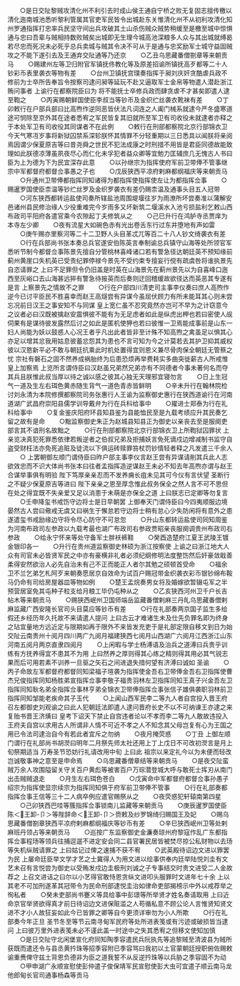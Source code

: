 <!-- { "loadSidebar": true } -->
　　○是日交阯黎贼攻清化州不利引去时成山侯王通自宁桥之败无复固志擅传檄以清化迤南城池悉听黎利管属其官吏军民皆令出城赴东关惟清化州不从初利攻清化知州罗通指挥打忠率兵民坚守间出兵攻破其土山杀伤贼众贼势稍缓至是檄至城中惊惧通与忠曰吾辈与贼相持数败贼矣出城即无生理今城高池深粮多人众与其出城就缚曷若尽忠而死况未必死乎总兵卖城与贼其令决不可从于是通与忠奖励军士城守益固贼攻之不能下遂引去及王通弃交阯通等乃还京
　　○乙丑乌思藏番僧劄章等来朝贡马
　　○赐建州左等卫归附官军镇抚佟教化等及原差招谕所镇抚高歹都等二十人钞彩币表里袭衣等物有差
　　○台州卫镇抚宫璞奏指挥于昶刘庆奸贪酷虐兵政不修前为士卒所告奉旨令按察司逮问昶等延玩不赴又逼取军士金帛等物遣人潜赴浙江贿问事者  上谕行在都察院臣曰为  将不能抚士卒修兵政而肆贪虐不才甚矣即遣人逮至鞫之
　　○丙寅赐朝鲜国使臣李叔当等钞币及金织纻丝袭衣靴袜有差
　　○丁卯敕行在户部兵部曰比高煦作逆同恶皆伏法凡词连之人阖门械系就逮今严冬盛寒道途可悯除至京外其在途者悉宥之军民皆复其旧就所至军卫有司收役未就逮者亦释之于本处军卫有司收役其同谋者不在此例
　　○敕行在刑部都察院北京行部锦衣卫今天气寒冱岁事将新狱囚禁系深轸朕怀其情罪不分轻重期以三日悉具以闻朕将亲阅焉因谓少保夏原吉等曰昔尧舜之世民不犯法成康之时刑措不用皆是君臣同德故能致理如此朕德凉薄虽夙夜尽心而仁化未孚犯者益众卿等宜勉力匡辅庶几无愧古人书曰臣为上为德为下为民宜深存此意
　　○以孙继宗为指挥使府军前卫带俸不管事继宗中军都督府都督佥事愚之子也
　　○戊辰狭西平凉府剌麻都纲福庆等来朝贡马
　　○升通州卫带俸都指挥同知诸得为都指挥使指挥使左让为都指挥佥事
　　○赐暹罗国使臣柰温等钞纻丝罗及金织罗袭衣有差仍赐柰温及通事头目五人冠带
　　○河东狭西都转运盐使司奏所辖盐池周围堤堰往岁为雨潦所坏尝奏准以蒲解安邑诸州县民修治缘人少役重难完今岁雨多又坏新筑二堰溪水入池亏损盐利乞敕山西布政司平阳府各遣官乘今农隙起丁夫修筑从之
　　○己巳升行在鸿胪寺丞贾庠为本寺左少卿
　　○夜有流星大如碗色赤有光出卷舌东行过东井堕地有声如雷
　　○庚午赐亦里察河等二十二卫野人头目革忒兀等百二十八人钞文绮袭衣有差
　　○行在兵部尚书张本奏总兵官遂安伯陈英言奉制谕总兵镇守山海等处所领官军悉听节制今都督佥事陈景先擅自分管桃林喜峰诸口若有警急径达朝廷英不预知缘前蓟州黄崖口失机英已受责纪罪停禄今景先不受约束专擅妄行傥有疏虞咎将谁执景先自恣请罪之  上曰不足罪但令仍旧盖是时英在山海景先在蓟州景先以为自喜峰口迤西至灰峪口去山海甚远猝有警急待报英而后奏则迂回稽缓故欲径达而英恶其专遂有是言  上察景先之情故不之罪
　　○行在户部四川清吏司主事李仪奏曰庶人高煦作逆今已讨平臣民不胜喜幸而赵王高燧尝有异谋今虽屈伏顾力有所未能耳其心则未尝忘况前日汉王之事安知不与同谋  皇上宽仁虽不忍究竟然亦岂可不早为之计窃意今之议者必曰汉既被擒赵安震惧彼不能有为无足虑者如此是纵虎出柙也若曰密使人觇伺果有是谋待彼发露然后讨之如此是匿机使狎也若曰彼惟一卫焉能成事前是山东一妇人尚能为妖以鼓惑人心况王者乎凡出此者皆非至计殊不知高煦之禽虽足以惧其心亦足以增其忿我用姑息彼蓄忿怨其为患也不言可知为今之计莫若去其护卫抑其威权彼以汉憝新平必不敢与朝廷抗乘此时机处置得宜则恩义兼尽骨肉保全朝廷无管蔡之忧  宗社有磐石之固不然养成祸胎终为后患恐烦再举费耗实多曲突徙薪古人所戒惟  皇上加察焉  上览所言谓侍臣曰汉赵虽兄弟然兄弟亦有不同德者今事未著何名而夺其兵且朕惟此叔当厚以待之诚以感之彼其心独无天理邪宜寝勿言
　　○日上生冠气一道及生左右珥色黄赤随生背气一道色青赤皆鲜明
　　○辛未升行在翰林院检讨刘永清为本院修撰都察院司务张惠行人王谕为监察御史惠行在狭西道谕行在河南道湖广武昌府崇阳县儒学训导戴弁为行在兵科给事中
　　○擢进士郑泰为行在礼科给事中
　　○复金鉴庆阳府环县知县鉴为县能恤民至是九载考绩应升其民奏乞留之故有是命
　　○黜监察御史朱正为赵城县知县正为御史以亲丧去至是服阕吏部言其不谙刑名故黜之
　　○行在刑部都察院北京行部锦衣卫上所鞫狱囚罪状  上亲览决真犯死罪悉依律若叛逆者之伯叔兄弟及拒捕妖言免死谪戍边增减制书监守自盗受财枉法亦免死追赃及徒流以下俱运砖赎罪笞杖罚钞情轻者释之凡发遣三千余人
　　○  上罢朝御左顺门谓侍臣曰昨户部主事李仪言赵王尝有异谋请削其兵此人志欲效忠而不识大体尚书张本曰往者孟指挥造逆谋赵王未必不知去年高煦亦谓与赵王合谋举事俱有明验  陛下笃厚亲亲忍而不发养痈长疽未见其可今仪有言伏望  圣断行之不疑少保夏原吉等进曰  陛下亲亲之恩至厚念惟此叔务保全之然人言不可不思但在处之得宜既不失亲爱又足以消患于未萌是亦保全之道  上曰朕志已定卿等勿复言
　　○壬申降玺书戒饬守边将士是日早朝罢  上御奉天门谓侍臣曰今四夷顺服边境晏然古人尝曰儆戒无虞又曰祸生于懈怠若守边将士稍有怠心少失防闲将有意外之患遂遣玺书戒励缘边守将令尽心防守不可怠忽
　　○升山东都转运盐使司同知周鉴为河南布政司左参政以九载考最也湖广布政司右参政贾昭亲丧服阕调贵州布政司右参政
　　○给永宁怀来等处守备军士胖袄裤鞋
　　○癸酉造楚府江夏王武陵王镀金银印各一
　　○升行在贵州道监察御史林硕为浙江按察使  上谕之曰浙江地大人众有司官未必皆贤军民之中亦有豪横非礼者必须纪纲修明法度整饬然后奸豪敛戢善柔得安然欲治人必先自治未有己不正而能正人者尔其勉之硕顿首受命
　　○福余卫不兰乞弟乞札阿歹来朝奏愿居京自效命为试百户赐冠带金织袭衣彩币银钞绵布鞍马仍命有司给房屋器皿等物如例
　　○楚王孟烷奏男女将及婚嫁欲暂辍屯军之半预营居室免其屯种子粒支给月粮工毕仍屯种从之
　　○乙亥狭西河州卫千户长吉帖木等来朝贡马
　　○赐狭西岷州卫国师端岳监藏番僧剌麻三丹癿乌思藏番僧剌麻监藏广西安隆长官司头目莫应等钞币有差
　　○行在礼部奏两京国子监生多给假还乡经历年久托故不来请遣人提问  上曰古云才难诸生未及仕先负罪名即为终身之玷宜量地方远近定与限期如再于限外不来皆发充吏于是礼部定限自移文到日为始交阯云南贵州十阅月四川两广九阅月福建狭西七阅月山西湖广六阅月江西浙江山东河南五阅月两京直隶四阅月
　　○上闲暇与学士杨溥语及治兵之道溥曰兵贵乎训练有方抚养得宜不患其不为用  上曰然养之厚则得其心练之精则得其用必其气锐志果而后可用若素不训养一旦驱之矢石之间进退失措何望有济溥曰诚如  圣谕
　　○丙子命故左军都督府都督同知梁福子瑄袭为指挥使金吾右卫带俸金吾右卫指挥使曹杰兄俊指挥同知杨胜弟宣指挥佥事李敬子福贵羽林左卫指挥同知王真子兴金吾左卫指挥同知耿名弟全指挥佥事林亨弟全锦衣卫带俸指挥佥事张信子雄俱袭职羽林前卫指挥同知邹能老疾命其子玉代
　　○上闻山西军民李二等九人者自宫投入晋王府召左都御史刘观谕之曰此人犯朝廷法即遣人逮问晋府长史不以不可纳谏王亦逮之来复贻书晋王济熿曰  皇考下诏天下禁止自宫违者论以不孝而李二等九人敢故违投入王府夫自宫以求用古人所谓非人情不可近不孝之人不知念其父母岂复有心为王国之用已令法司逮治自今有若此者宜斥之勿纳
　　○夜月掩荧惑
　　○丁丑  上御左顺门谓行在礼部尚书胡濙曰明年二月祭先师太社还用上丁上戊日不可改初濙言是月上旬祭期适当  万寿圣节恐妨行礼请改用中旬  上曰此  祖宗以来定礼今以为未便而轻改岂诚敬事神之意至是申命焉
　　○乌思藏番僧章结等来朝贡马
　　○是夜交阯蛮贼万余人攻围隘留关守关百户黄彪等被害百户万琮潜登城大呼与敢死士挥刃从南门出击贼贼退走
　　○月生左右珥色苍白
　　○戊寅命中军都督府都督佥事孙愚子绍宗为指挥使显宗续宗为指挥同知俱于府军前卫带俸不管事
　　○行在礼部奏都指挥佥事王信等三十二人病卒例应遣官赐祭从之
　　○夜荧惑犯轩辕南第四星
　　○己卯狭西巴哇等簇指挥佥事锁南儿监藏等来朝贡马
　　○庚辰暹罗国使臣陈＜王卸-卩＞等陛辞命＜王卸-卩＞赍敕及纱罗锦绮归赐国王及妃
　　○赐乌思藏番僧劄章狭西平凉府剌麻都纲福庆等钞币有差
　　○辛巳狭西岷州卫等处剌麻班丹领占等来朝贡马
　　○巡按广东监察御史金濂奏琼州府黎寇作乱广东都指挥佥事程玚等领兵往捕逗遛不进定安会同二县官署民居皆被焚尽掠公私财物以去玚等失机纵贼请罪之  上曰姑记过俾之速捕不获不宥
　　○武英殿待诏边文进以罪罢为民  上屡命廷臣举文学才艺之士冀得人为用文进以绘事供奉内廷举陆悦刘圭有文艺未召有言悦尝为御史以受贿发戍边圭极刑刘诚之子专事结交时贵文进受二人金故荐之  上召文进诘之曰尔以小艺得官敢恃恩贪纵文进叩头服罪时文进年七十余  上以其老不可加刑遂革其冠带令为民命刑部逮悦圭治如律命吏部揭榜示中外以戒荐举之徇私者
　　○癸未吏部尚书蹇义等具给事中彭璟等所举贤才姓名奏请取用  上曰近命京官举贤欲得真才前日待诏边文进保赃滥之人苟循私意不顾公论人言惟贤知贤文进不才小人故狂妄如此今已皆罪之卿等自今更须详审勿为小人所欺
　　○行在礼部奏今年正旦  圣节冬至等节云南寻甸军民府等处所进表笺或有污迹或破损皆当逮问  上曰彼万里外进表笺未必不谨此盖一时途中之失其悉宥之但移文使知加慎
　　○是日交阯守北闲堡宣化府同知陶季容遣民兵阮执先等追黎贼至清波县为贼所获既而遣还令与县丞黄扲珠等招季容附已季容骂曰我初以土官蒙朝廷授职俯佐赐敕谕重赉俾守兹土背恩负德非为臣之道我誓不从反逆扲珠等以兵胁之季容固不为动
　　○甲申湖广永顺宣慰使彭仲遣子俊保靖军民宣慰使彭大虫可宜遣子顺云南马龙他郎甸长官司通事杨森等贡马
